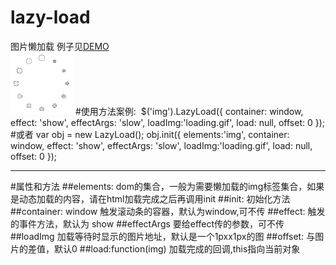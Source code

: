 # lazy-load
图片懒加载
例子见[DEMO](http://www.lovewebgames.com/jsmodule/lazy-load.html)  
![预览效果:](/example/lazy-load.gif "点击预览效果")
#使用方法案例:
    <img data-src="http://ott.wansecheng.com/weidian/wdgoods/1429250625186.jpg" alt="">
    $('img').LazyLoad({
        container: window,
        effect: 'show',
        effectArgs: 'slow',
        loadImg:'loading.gif',
        load: null,
        offset: 0
    });
#或者
    var obj = new LazyLoad();
    obj.init({
        elements:'img',
        container: window,
        effect: 'show',
        effectArgs: 'slow',
        loadImg:'loading.gif',
        load: null,
        offset: 0
    });
***
#属性和方法
##elements:
    dom的集合，一般为需要懒加载的img标签集合，如果是动态加载的内容，请在html加载完成之后再调用init
##init:
    初始化方法
##container:   window
    触发滚动条的容器，默认为window,可不传
##effect:
    触发的事件方法，默认为 show
##effectArgs
    要给effect传的参数，可不传
##loadImg
    加载等待时显示的图片地址，默认是一个1pxx1px的图
##offset:
    与图片的差值，默认0
##load:function(img)
    加载完成的回调,this指向当前对象
